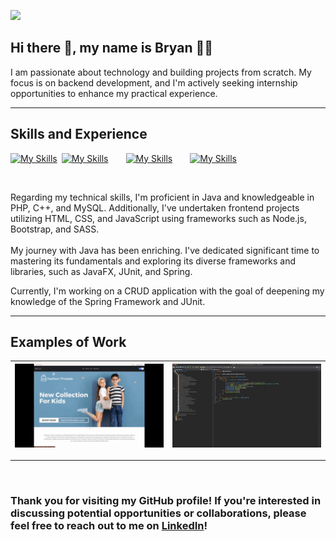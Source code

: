 ![](https://github.com/bryan-melo/bryan-melo/blob/main/banner.png)

## Hi there 👋, my name is Bryan :lotus_position_man:
I am passionate about technology and building projects from scratch. My focus is on backend development, and I'm actively seeking internship opportunities to enhance my practical experience.

<hr>

## Skills and Experience
[![My Skills](https://skills.thijs.gg/icons?i=java&theme=light)](https://skills.thijs.gg)&ensp;[![My Skills](https://skills.thijs.gg/icons?i=php,cpp&theme=dark)](https://skills.thijs.gg)&emsp;&emsp;[![My Skills](https://skills.thijs.gg/icons?i=mysql&theme=light)](https://skills.thijs.gg)&emsp;&emsp;[![My Skills](https://skills.thijs.gg/icons?i=html,css,js&theme=light)](https://skills.thijs.gg)

<br>

Regarding my technical skills, I'm proficient in Java and knowledgeable in PHP, C++, and MySQL. Additionally, I've undertaken frontend projects utilizing HTML, CSS, and JavaScript using frameworks such as Node.js, Bootstrap, and SASS.
<br><br>
My journey with Java has been enriching. I've dedicated significant time to mastering its fundamentals and exploring its diverse frameworks and libraries, such as JavaFX, JUnit, and Spring.
<br>

Currently, I'm working on a CRUD application with the goal of deepening my knowledge of the Spring Framework and JUnit.

<hr>

## Examples of Work
| ![Fashion Threads](https://github.com/bryan-melo/bryan-melo/blob/main/fashionthreads.gif) | ![Write It](https://github.com/bryan-melo/bryan-melo/blob/main/Write-It.gif) |
|:---:|---:|

<hr>
<br>

### Thank you for visiting my GitHub profile! If you're interested in discussing potential opportunities or collaborations, please feel free to reach out to me on <a href="https://www.linkedin.com/in/bryan-melo/">LinkedIn</a>!

